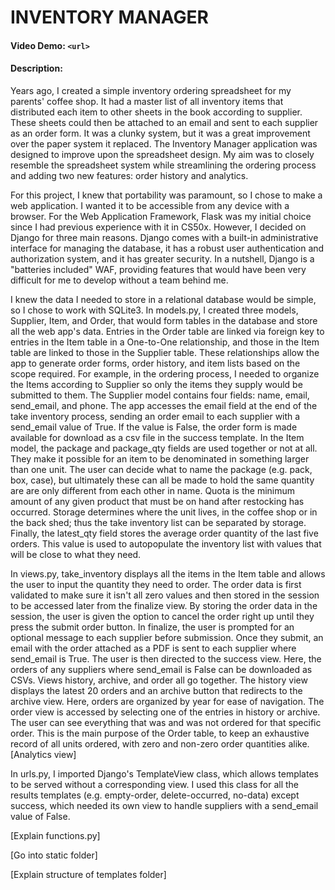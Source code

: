 # INVENTORY MANAGER

#### Video Demo: `<url>`

#### Description:

Years ago, I created a simple inventory ordering spreadsheet for my parents' coffee shop. It had a master list of all inventory items that distributed each item to other sheets in the book according to supplier. These sheets could then be attached to an email and sent to each supplier as an order form. It was a clunky system, but it was a great improvement over the paper system it replaced. The Inventory Manager application was designed to improve upon the spreadsheet design. My aim was to closely resemble the spreadsheet system while streamlining the ordering process and adding two new features: order history and analytics.

For this project, I knew that portability was paramount, so I chose to make a web application. I wanted it to be accessible from any device with a browser. For the Web Application Framework, Flask was my initial choice since I had previous experience with it in CS50x. However, I decided on Django for three main reasons. Django comes with a built-in administrative interface for managing the database, it has a robust user authentication and authorization system, and it has greater security. In a nutshell, Django is a "batteries included" WAF, providing features that would have been very difficult for me to develop without a team behind me.

I knew the data I needed to store in a relational database would be simple, so I chose to work with SQLite3. In models.py, I created three models, Supplier, Item, and Order, that would form tables in the database and store all the web app's data. Entries in the Order table are linked via foreign key to entries in the Item table in a One-to-One relationship, and those in the Item table are linked to those in the Supplier table. These relationships allow the app to generate order forms, order history, and item lists based on the scope required. For example, in the ordering process, I needed to organize the Items according to Supplier so only the items they supply would be submitted to them. The Supplier model contains four fields: name, email, send_email, and phone. The app accesses the email field at the end of the take inventory process, sending an order email to each supplier with a send_email value of True. If the value is False, the order form is made available for download as a csv file in the success template. In the Item model, the package and package_qty fields are used together or not at all. They make it possible for an item to be denominated in something larger than one unit. The user can decide what to name the package (e.g. pack, box, case), but ultimately these can all be made to hold the same quantity are are only different from each other in name. Quota is the minimum amount of any given product that must be on hand after restocking has occurred. Storage determines where the unit lives, in the coffee shop  or in the back shed; thus the take inventory list can be separated by storage. Finally, the latest_qty field stores the average order quantity of the last five orders. This value is used to autopopulate the inventory list with values that will be close to what they need.

In views.py, take_inventory displays all the items in the Item table and allows the user to input the quantity they need to order. The order data is first validated to make sure it isn't all zero values and then stored in the session to be accessed later from the finalize view. By storing the order data in the session, the user is given the option to cancel the order right up until they press the submit order button. In finalize, the user is prompted for an optional message to each supplier before submission. Once they submit, an email with the order attached as a PDF is sent to each supplier where send_email is True.  The user is then directed to the success view. Here, the orders of any suppliers where send_email is False can be downloaded as CSVs. Views history, archive, and order all go together. The history view displays the latest 20 orders and an archive button that redirects to the archive view. Here, orders are organized by year for ease of navigation. The order view is accessed by selecting one of the entries in history or archive. The user can see everything that was and was not ordered for that specific order. This is the main purpose of the Order table, to keep an exhaustive record of all units ordered, with zero and non-zero order quantities alike. [Analytics view]

In urls.py, I imported Django's TemplateView class, which allows templates to be served without a corresponding view. I used this class for all the results templates (e.g. empty-order, delete-occurred, no-data) except success, which needed its own view to handle suppliers with a send_email value of False.

[Explain functions.py]

[Go into static folder]

[Explain structure of templates folder]
